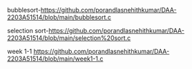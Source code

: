 bubblesort-https://github.com/porandlasnehithkumar/DAA-2203A51514/blob/main/bubblesort.c

selection sort-https://github.com/porandlasnehithkumar/DAA-2203A51514/blob/main/selection%20sort.c

week 1-1 https://github.com/porandlasnehithkumar/DAA-2203A51514/blob/main/week1-1.c
